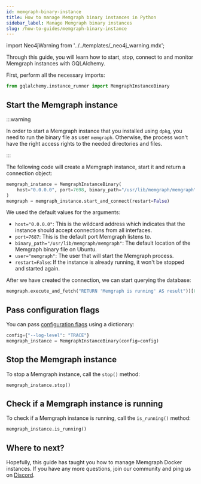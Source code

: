 ```yaml
---
id: memgraph-binary-instance
title: How to manage Memgraph binary instances in Python
sidebar_label: Manage Memgraph binary instances
slug: /how-to-guides/memgraph-binary-instance
---
```


import Neo4jWarning from '../../templates/_neo4j_warning.mdx';

Through this guide, you will learn how to start, stop, connect to and monitor
Memgraph instances with GQLAlchemy.

<Neo4jWarning/>

First, perform all the necessary imports:

```python
from gqlalchemy.instance_runner import MemgraphInstanceBinary
```

## Start the Memgraph instance

:::warning

In order to start a Memgraph instance that you installed using `dpkg`, you need
to run the binary file as user `memgraph`. Otherwise, the process won't have the
right access rights to the needed directories and files.

:::

The following code will create a Memgraph instance, start it and return a
connection object:

```python
memgraph_instance = MemgraphInstanceBinary(
    host="0.0.0.0", port=7698, binary_path="/usr/lib/memgraph/memgraph", user="memgraph"
)
memgraph = memgraph_instance.start_and_connect(restart=False)
```

We used the default values for the arguments:

- `host="0.0.0.0"`: This is the wildcard address which indicates that the
  instance should accept connections from all interfaces.
- `port=7687`: This is the default port Memgraph listens to.
- `binary_path="/usr/lib/memgraph/memgraph"`: The default location of the
  Memgraph binary file on Ubuntu.
- `user="memgraph"`: The user that will start the Memgraph process.
- `restart=False`: If the instance is already running, it won't be stopped and
  started again.

After we have created the connection, we can start querying the database:

```python
memgraph.execute_and_fetch("RETURN 'Memgraph is running' AS result"))[0]["result"]
```

## Pass configuration flags

You can pass [configuration flags](/memgraph/reference-guide/configuration)
using a dictionary:

```python
config={"--log-level": "TRACE"}
memgraph_instance = MemgraphInstanceBinary(config=config)
```

## Stop the Memgraph instance

To stop a Memgraph instance, call the `stop()` method:

```python
memgraph_instance.stop()
```

## Check if a Memgraph instance is running

To check if a Memgraph instance is running, call the `is_running()` method:

```python
memgraph_instance.is_running()
```

## Where to next?

Hopefully, this guide has taught you how to manage Memgraph Docker instances. If
you have any more questions, join our community and ping us on
[Discord](https://discord.gg/memgraph).
